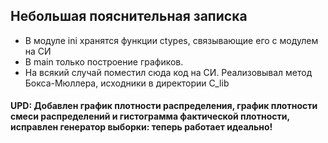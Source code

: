 ## Небольшая пояснительная записка
- В модуле ini хранятся функции ctypes, связывающие его с модулем на СИ
- В main только построение графиков.
- На всякий случай поместил сюда код на СИ. Реализовывал метод Бокса-Мюллера, исходники в директории C_lib

#### UPD: Добавлен график плотности распределения, график плотности смеси распределений и гистограмма фактической плотности, исправлен генератор выборки: теперь работает идеально!
